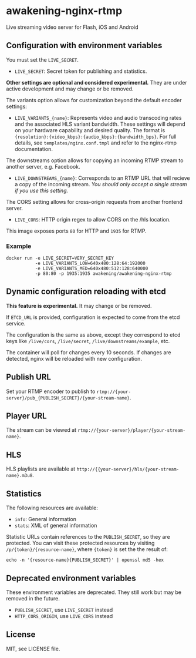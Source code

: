 # awakening-nginx-rtmp

Live streaming video server for Flash, iOS and Android

## Configuration with environment variables

You must set the `LIVE_SECRET`.

 - `LIVE_SECRET`: Secret token for publishing and statistics.

**Other settings are optional and considered experimental.**
They are under active development and may change or be removed.

The variants option allows for customization beyond the default encoder settings:

 - `LIVE_VARIANTS_{name}`: Represents video and audio transcoding
    rates and the associated HLS variant bandwidth.
    These settings will depend on your hardware capability and desired quality.
    The format is `{resolution}:{video_kbps}:{audio_kbps}:{bandwidth_bps}`.
    For full details, see `templates/nginx.conf.tmpl` and refer to the nginx-rtmp
    documentation.

The downstreams option allows for copying an incoming RTMP stream to another server,
e.g. Facebook.

 - `LIVE_DOWNSTREAMS_{name}`: Corresponds to an RTMP URL that will recieve a copy of
    the incoming stream. _You should only accept a single stream if you use this setting._

The CORS setting allows for cross-origin requests from another frontend server.

 - `LIVE_CORS`: HTTP origin regex to allow CORS on the /hls location.

This image exposes ports `80` for HTTP and `1935` for RTMP.

### Example

    docker run -e LIVE_SECRET=VERY_SECRET_KEY
               -e LIVE_VARIANTS_LOW=640x480:128:64:192000
               -e LIVE_VARIANTS_MED=640x480:512:128:640000
               -p 80:80 -p 1935:1935 awakening/awakening-nginx-rtmp

## Dynamic configuration reloading with etcd

**This feature is experimental.** It may change or be removed.

If `ETCD_URL` is provided, configuration is expected to come from the etcd service.

The configuration is the same as above, except they correspond to etcd keys like `/live/cors`,
`/live/secret`, `/live/downstreams/example`, etc.

The container will poll for changes every 10 seconds. If changes are detected,
nginx will be reloaded with new configuration.

## Publish URL

Set your RTMP encoder to publish to `rtmp://{your-server}/pub_{PUBLISH_SECRET}/{your-stream-name}`.

## Player URL

The stream can be viewed at `rtmp://{your-server}/player/{your-stream-name}`.

## HLS

HLS playlists are available at `http://{{your-server}/hls/{your-stream-name}.m3u8`.

## Statistics

The following resources are available:

 - `info`: General information
 - `stats`: XML of general information

Statistic URLs contain references to the `PUBLISH_SECRET`, so they are protected.
You can visit these protected resources by visiting `/p/{token}/{resource-name}`, where
`{token}` is set the the result of:

```
echo -n '{resource-name}{PUBLISH_SECRET}' | openssl md5 -hex
```

## Deprecated environment variables

These environment variables are deprecated.
They still work but may be removed in the future.

 - `PUBLISH_SECRET`, use `LIVE_SECRET` instead
 - `HTTP_CORS_ORIGIN`, use `LIVE_CORS` instead

## License

MIT, see LICENSE file.
